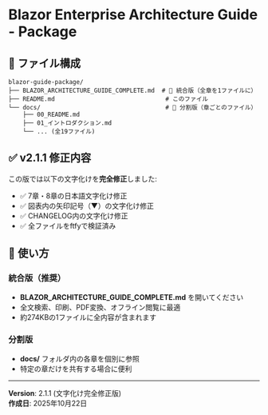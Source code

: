 # Blazor Enterprise Architecture Guide - Package

## 📄 ファイル構成

```
blazor-guide-package/
├── BLAZOR_ARCHITECTURE_GUIDE_COMPLETE.md  # 📖 統合版（全章を1ファイルに）
├── README.md                               # このファイル
└── docs/                                   # 📁 分割版（章ごとのファイル）
    ├── 00_README.md
    ├── 01_イントロダクション.md
    └── ... (全19ファイル)
```

## ✅ v2.1.1 修正内容

この版では以下の文字化けを**完全修正**しました:
- ✅ 7章・8章の日本語文字化け修正
- ✅ 図表内の矢印記号（▼）の文字化け修正
- ✅ CHANGELOG内の文字化け修正
- ✅ 全ファイルをftfyで検証済み

## 🚀 使い方

### 統合版（推奨）
- **BLAZOR_ARCHITECTURE_GUIDE_COMPLETE.md** を開いてください
- 全文検索、印刷、PDF変換、オフライン閲覧に最適
- 約274KBの1ファイルに全内容が含まれます

### 分割版
- **docs/** フォルダ内の各章を個別に参照
- 特定の章だけを共有する場合に便利

---

**Version**: 2.1.1 (文字化け完全修正版)  
**作成日**: 2025年10月22日
